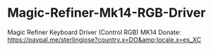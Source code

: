 # Magic-Refiner-Mk14-RGB-Driver
Magic Refiner Keyboard Driver (Control RGB) MK14 Donate: https://paypal.me/sterlingjose?country.x=DO&amp;locale.x=es_XC
